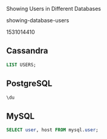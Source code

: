 Showing Users in Different Databases

showing-database-users

1531014410

Cassandra
---------

```sql
LIST USERS;
```

PostgreSQL
----------

```sql
\du
```

MySQL
-----

```sql
SELECT user, host FROM mysql.user;
```
